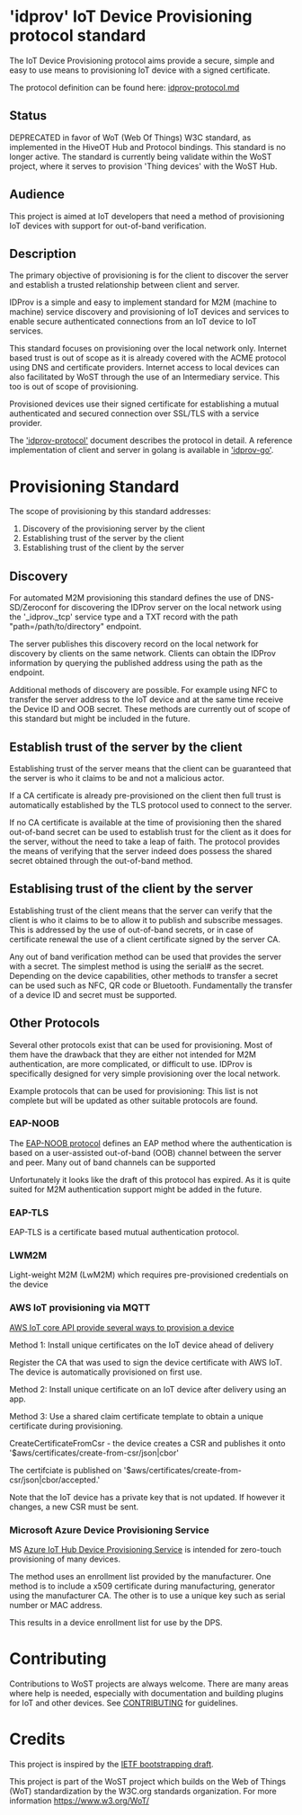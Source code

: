 # 'idprov' IoT Device Provisioning protocol standard

The IoT Device Provisioning protocol aims provide a secure, simple and easy to use means to  provisioning IoT device with a signed certificate.

The protocol definition can be found here: [idprov-protocol.md](docs/idprov-protocol.md)

## Status

DEPRECATED in favor of WoT (Web Of Things) W3C standard, as implemented in the HiveOT Hub and Protocol bindings.
This standard is no longer active. The standard is currently being validate within the WoST project, where it serves to provision 'Thing devices' with the WoST Hub.

## Audience

This project is aimed at IoT developers that need a method of provisioning IoT devices with support for out-of-band verification. 

## Description

The primary objective of provisioning is for the client to discover the server and establish a trusted relationship between client and server. 

IDProv is a simple and easy to implement standard for M2M (machine to machine) service discovery and provisioning of IoT devices and services to enable secure authenticated connections from an IoT device to IoT services. 

This standard focuses on provisioning over the local network only. Internet based trust is out of scope as it is already covered with the ACME protocol using DNS and certificate providers. Internet access to local devices can also facilitated by WoST through the use of an Intermediary service. This too is out of scope of provisioning.

Provisioned devices use their signed certificate for establishing a mutual authenticated and secured connection over SSL/TLS with a service provider. 

The ['idprov-protocol'](docs/idprov-protocol.md) document describes the protocol in detail.
A reference implementation of client and server in golang is available in ['idprov-go'](https://github.com/wostzone/idprov-go).


# Provisioning Standard

The scope of provisioning by this standard addresses:
1. Discovery of the provisioning server by the client
2. Establishing trust of the server by the client
3. Establishing trust of the client by the server

## Discovery

For automated M2M provisioning this standard defines the use of DNS-SD/Zeroconf for discovering the IDProv server on the local network using the '_idprov._tcp' service type and a TXT record with the path "path=/path/to/directory" endpoint.

The server publishes this discovery record on the local network for discovery by clients on the same network.
Clients can obtain the IDProv information by querying the published address using the path as the endpoint.

Additional methods of discovery are possible. For example using NFC to transfer the server address to the IoT device and at the same time receive the Device ID and OOB secret. These methods are currently out of scope of this standard but might be included in the future.

## Establish trust of the server by the client

Establishing trust of the server means that the client can be guaranteed that the server is who it claims to be and not a malicious actor. 

If a CA certificate is already pre-provisioned on the client then full trust is automatically established by the TLS protocol used to connect to the server. 

If no CA certificate is available at the time of provisioning then the shared out-of-band secret can be used to establish trust for the client as it does for the server, without the need to take a leap of faith. The protocol provides the means of verifying that the server indeed does possess the shared secret obtained through the out-of-band method.


## Establising trust of the client by the server

Establishing trust of the client means that the server can verify that the client is who it claims to be to allow it to publish and subscribe messages. This is addressed by the use of out-of-band secrets, or in case of certificate renewal the use of a client certificate signed by the server CA.

Any out of band verification method can be used that provides the server with a secret. The simplest method is using the serial# as the secret. Depending on the device capabilities, other methods to transfer a secret can be used such as NFC, QR code or Bluetooth. Fundamentally the transfer of a device ID and secret must be supported. 

## Other Protocols

Several other protocols exist that can be used for provisioning. Most of them have the drawback that they are either not intended for M2M authentication, are more complicated, or difficult to use. IDProv is specifically designed for very simple provisioning over the local network.

Example protocols that can be used for provisioning:
This list is not complete but will be updated as other suitable protocols are found.

### EAP-NOOB 

The [EAP-NOOB protocol](https://tools.ietf.org/html/draft-aura-eap-noob-08) defines an EAP method where the authentication is based on a user-assisted out-of-band (OOB) channel between the server and peer. Many out of band channels can be supported

Unfortunately it looks like the draft of this protocol has expired. As it is quite suited for M2M authentication support might be added in the future.

### EAP-TLS

EAP-TLS is a certificate based mutual authentication protocol. 

### LWM2M
 
Light-weight M2M (LwM2M) which requires pre-provisioned credentials on the device

### AWS IoT provisioning via MQTT

[AWS IoT core API provide several ways to provision a device](https://docs.aws.amazon.com/iot/latest/developerguide/iot-provision.html)

Method 1: Install unique certificates on the IoT device ahead of delivery

Register the CA that was used to sign the device certificate with AWS IoT. The device is automatically provisioned on first use.

Method 2: Install unique certificate on an IoT device after delivery using an app.

Method 3: Use a shared claim certificate template to obtain a unique certificate during provisioning. 


CreateCertificateFromCsr - the device creates a CSR and publishes it onto '$aws/certificates/create-from-csr/json|cbor'

The certifciate is published on '$aws/certificates/create-from-csr/json|cbor/accepted.'

Note that the IoT device has a private key that is not updated. If however it changes, a new CSR must be sent.


### Microsoft Azure Device Provisioning Service

MS [Azure IoT Hub Device Provisioning Service](https://docs.microsoft.com/en-us/azure/iot-dps/about-iot-dps) is intended for zero-touch provisioning of many devices.

The method uses an enrollment list provided by the manufacturer. One method is to include a x509 certificate during manufacturing, generator using the manufacturer CA. The other is to use a unique key such as serial number or MAC address. 

This results in a device enrollment list for use by the DPS.



# Contributing

Contributions to WoST projects are always welcome. There are many areas where help is needed, especially with documentation and building plugins for IoT and other devices. See [CONTRIBUTING](https://github.com/wostzone/hub/docs/CONTRIBUTING.md) for guidelines.


# Credits

This project is inspired by the [IETF bootstrapping draft](https://tools.ietf.org/id/draft-sarikaya-t2trg-sbootstrapping-08.html).


This project is part of the WoST project which builds on the Web of Things (WoT) standardization by the W3C.org standards organization. For more information https://www.w3.org/WoT/
